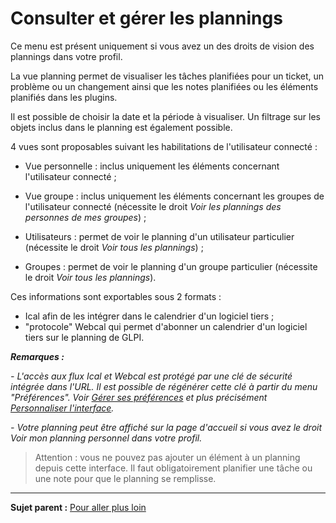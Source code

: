 Consulter et gérer les plannings
================================

Ce menu est présent uniquement si vous avez un des droits de vision des plannings dans votre profil.

La vue planning permet de visualiser les tâches planifiées pour un ticket, un problème ou un changement ainsi que les notes planifiées ou les éléments planifiés dans les plugins.

Il est possible de choisir la date et la période à visualiser. Un filtrage sur les objets inclus dans le planning est également possible.

4 vues sont proposables suivant les habilitations de l'utilisateur connecté :

-   Vue personnelle : inclus uniquement les éléments concernant l'utilisateur connecté ;

-   Vue groupe : inclus uniquement les éléments concernant les groupes de l'utilisateur connecté (nécessite le droit *Voir les plannings des personnes de mes groupes*) ;

-   Utilisateurs : permet de voir le planning d'un utilisateur particulier (nécessite le droit *Voir tous les plannings*) ;

-   Groupes : permet de voir le planning d'un groupe particulier (nécessite le droit *Voir tous les plannings*).

Ces informations sont exportables sous 2 formats :

-   Ical afin de les intégrer dans le calendrier d'un logiciel tiers ;
-   "protocole" Webcal qui permet d'abonner un calendrier d'un logiciel tiers sur le planning de GLPI.

***Remarques :***

*- L'accès aux flux Ical et Webcal est protégé par une clé de sécurité intégrée dans l'URL. Il est possible de régénérer cette clé à partir du menu "Préférences". Voir [Gérer ses préférences](start_pref.html "Les préférences utilisateur se modifient depuis le menu Préférences") et plus précisément [Personnaliser l'interface](config_common_personalize.html "Les préférences d'affichage qui peuvent être définies avec des valeurs par défaut et que les utilisateurs peuvent modifier pour leur session sont regroupées dans l'onglet personnalisation.").*

*- Votre planning peut être affiché sur la page d'accueil si vous avez le droit *Voir mon planning personnel* dans votre profil.*

> Attention : vous ne pouvez pas ajouter un élément à un planning depuis cette interface. Il faut obligatoirement planifier une tâche ou une note pour que le planning se remplisse.

---------
**Sujet parent :** [Pour aller plus
loin](../glpi/helpdesk_advanced.html "Pour aller plus loin")
